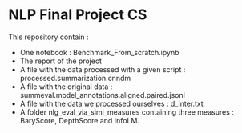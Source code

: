 # NLP Final Project CS

This repository contain :
- One notebook : Benchmark_From_scratch.ipynb
- The report of the project
- A file with the data processed with a given script : processed.summarization.cnndm
- A file with the original data : summeval.model_annotations.aligned.paired.jsonl
- A file with the data we processed ourselves : d_inter.txt
- A folder nlg_eval_via_simi_measures containing three measures : BaryScore, DepthScore and InfoLM.